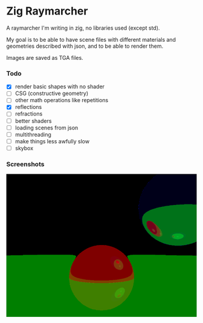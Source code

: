 # Zig Raymarcher

A raymarcher I'm writing in zig, no libraries used (except std).

My goal is to be able to have scene files with different materials and geometries described with json, and to be able to render them.

Images are saved as TGA files.

### Todo
- [x] render basic shapes with no shader
- [ ] CSG (constructive geometry)
- [ ] other math operations like repetitions
- [x] reflections
- [ ] refractions
- [ ] better shaders
- [ ] loading scenes from json
- [ ] multithreading
- [ ] make things less awfully slow
- [ ] skybox

### Screenshots

![balls](https://github.com/Guigui220D/zig-raymarcher/blob/master/screenshots/balls.png)
